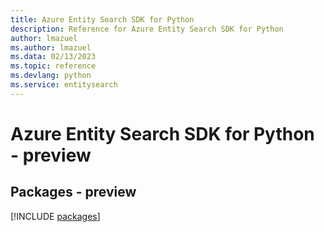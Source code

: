 ```yaml
---
title: Azure Entity Search SDK for Python
description: Reference for Azure Entity Search SDK for Python
author: lmazuel
ms.author: lmazuel
ms.data: 02/13/2023
ms.topic: reference
ms.devlang: python
ms.service: entitysearch
---
```

# Azure Entity Search SDK for Python - preview
## Packages - preview
[!INCLUDE [packages](entity-search-index.md)]